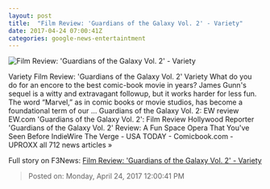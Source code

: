 ```yaml
---
layout: post
title:  "Film Review: 'Guardians of the Galaxy Vol. 2' - Variety"
date: 2017-04-24 07:00:41Z
categories: google-news-entertaintment
---
```


![Film Review: 'Guardians of the Galaxy Vol. 2' - Variety](https://pmcvariety.files.wordpress.com/2017/04/guardians-of-the-galaxy-vol-2-6.jpg?w=1000&h=562&crop=1)

Variety Film Review: 'Guardians of the Galaxy Vol. 2' Variety What do you do for an encore to the best comic-book movie in years? James Gunn's sequel is a witty and extravagant followup, but it works harder for less fun. The word “Marvel,” as in comic books or movie studios, has become a foundational term of our ... Guardians of the Galaxy Vol. 2: EW review EW.com 'Guardians of the Galaxy Vol. 2': Film Review Hollywood Reporter 'Guardians of the Galaxy Vol. 2' Review: A Fun Space Opera That You've Seen Before IndieWire The Verge - USA TODAY - Comicbook.com - UPROXX all 712 news articles »


Full story on F3News: [Film Review: 'Guardians of the Galaxy Vol. 2' - Variety](http://www.f3nws.com/n/EV3nr)

> Posted on: Monday, April 24, 2017 12:00:41 PM
